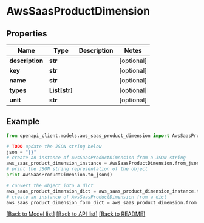 # AwsSaasProductDimension


## Properties
Name | Type | Description | Notes
------------ | ------------- | ------------- | -------------
**description** | **str** |  | [optional] 
**key** | **str** |  | [optional] 
**name** | **str** |  | [optional] 
**types** | **List[str]** |  | [optional] 
**unit** | **str** |  | [optional] 

## Example

```python
from openapi_client.models.aws_saas_product_dimension import AwsSaasProductDimension

# TODO update the JSON string below
json = "{}"
# create an instance of AwsSaasProductDimension from a JSON string
aws_saas_product_dimension_instance = AwsSaasProductDimension.from_json(json)
# print the JSON string representation of the object
print AwsSaasProductDimension.to_json()

# convert the object into a dict
aws_saas_product_dimension_dict = aws_saas_product_dimension_instance.to_dict()
# create an instance of AwsSaasProductDimension from a dict
aws_saas_product_dimension_form_dict = aws_saas_product_dimension.from_dict(aws_saas_product_dimension_dict)
```
[[Back to Model list]](../README.md#documentation-for-models) [[Back to API list]](../README.md#documentation-for-api-endpoints) [[Back to README]](../README.md)


